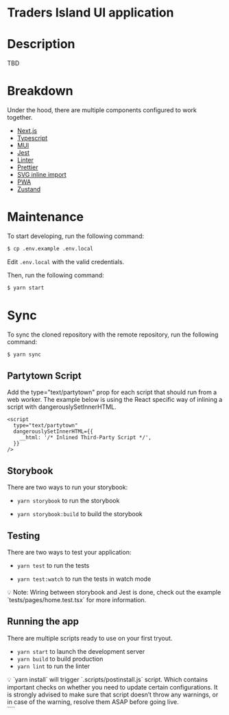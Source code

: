 # Traders Island UI application

# Description

TBD

# Breakdown

Under the hood, there are multiple components configured to work together.

- [Next.js](https://nextjs.org/)
- [Typescript](https://www.typescriptlang.org/)
- [MUI](https://mui.com/)
- [Jest](https://jestjs.io/)
- [Linter](https://eslint.org/)
- [Prettier](https://prettier.io/)
- [SVG inline import](https://github.com/gregberge/svgr)
- [PWA](https://github.com/shadowwalker/next-pwa)
- [Zustand](https://github.com/pmndrs/zustand)

# Maintenance

To start developing, run the following command:

```bash
$ cp .env.example .env.local
```

Edit `.env.local` with the valid credentials.

Then, run the following command:

```bash
$ yarn start
```

# Sync

To sync the cloned repository with the remote repository, run the following command:

```bash
$ yarn sync
```

## Partytown Script

Add the type="text/partytown" prop for each script that should run from a web worker. The example below is using the React specific way of inlining a script with dangerouslySetInnerHTML.

```
<script
  type="text/partytown"
  dangerouslySetInnerHTML={{
    __html: '/* Inlined Third-Party Script */',
  }}
/>
```

## Storybook

There are two ways to run your storybook:

- `yarn storybook` to run the storybook

- `yarn storybook:build` to build the storybook

## Testing

There are two ways to test your application:

- `yarn test` to run the tests

- `yarn test:watch` to run the tests in watch mode

<aside>
💡 Note: Wiring between storybook and Jest is done, check out the example `tests/pages/home.test.tsx` for more information.

</aside>

## Running the app

There are multiple scripts ready to use on your first tryout.

- `yarn start` to launch the development server
- `yarn build` to build production
- `yarn lint` to run the linter

<aside>
💡 `yarn install` will trigger `.scripts/postinstall.js` script. Which contains important checks on whether you need to update certain configurations. It is strongly advised to make sure that script doesn’t throw any warnings, or in case of the warning, resolve them ASAP before going live.

</aside>
````
